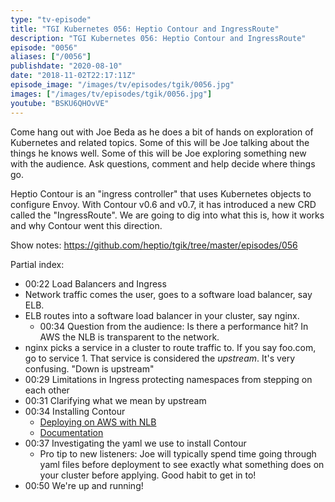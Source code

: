 ```yaml
---
type: "tv-episode"
title: "TGI Kubernetes 056: Heptio Contour and IngressRoute"
description: "TGI Kubernetes 056: Heptio Contour and IngressRoute"
episode: "0056"
aliases: ["/0056"]
publishdate: "2020-08-10"
date: "2018-11-02T22:17:11Z"
episode_image: "/images/tv/episodes/tgik/0056.jpg"
images: ["/images/tv/episodes/tgik/0056.jpg"]
youtube: "BSKU6QHOvVE"
---
```


Come hang out with Joe Beda as he does a bit of hands on exploration of Kubernetes and related topics. Some of this will be Joe talking about the things he knows well. Some of this will be Joe exploring something new with the audience. Ask questions, comment and help decide where things go.

Heptio Contour is an &#34;ingress controller&#34; that uses Kubernetes objects to configure Envoy. With Contour v0.6 and v0.7, it has introduced a new CRD called the &#34;IngressRoute&#34;. We are going to dig into what this is, how it works and why Contour went this direction.

Show notes: https://github.com/heptio/tgik/tree/master/episodes/056

Partial index:
- 00:22 Load Balancers and Ingress 
- Network traffic comes the user, goes to a software load balancer, say ELB.
- ELB routes into a software load balancer in your cluster, say nginx.
    - 00:34 Question from the audience: Is there a performance hit? In AWS the NLB is transparent to the network. 
- nginx picks a service in a cluster to route traffic to. If you say foo.com, go to service 1. That service is considered the _upstream_. It&#39;s very confusing. &#34;Down is upstream&#34;
- 00:29 Limitations in Ingress protecting namespaces from stepping on each other
- 00:31 Clarifying what we mean by upstream
- 00:34 Installing Contour
    - [Deploying on AWS with NLB](https://github.com/heptio/contour/blob/master/docs/deploy-aws-nlb.md)
    - [Documentation](https://github.com/heptio/contour/tree/master/docs)
- 00:37 Investigating the yaml we use to install Contour
    - Pro tip to new listeners: Joe will typically spend time going through yaml files before deployment to see exactly what something does on your cluster before applying. Good habit to get in to!
- 00:50 We&#39;re up and running!

